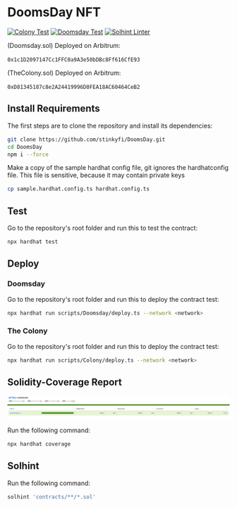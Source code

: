 # DoomsDay NFT
[![Colony Test](https://github.com/stinkyfi/DoomsDay/actions/workflows/colony.yml/badge.svg)](https://github.com/stinkyfi/DoomsDay/actions/workflows/colony.yml)
[![Doomsday Test](https://github.com/stinkyfi/DoomsDay/actions/workflows/Doomsday.yml/badge.svg)](https://github.com/stinkyfi/DoomsDay/actions/workflows/Doomsday.yml)
[![Solhint Linter](https://github.com/stinkyfi/DoomsDay/actions/workflows/solhint_lint.yml/badge.svg)](https://github.com/stinkyfi/DoomsDay/actions/workflows/solhint_lint.yml)

(Doomsday.sol) Deployed on Arbitrum:

```0x1c1D2097147Cc1FFC0a9A3e50bDBc8Ff616CfE93```


(TheColony.sol) Deployed on Arbitrum:

```0xD81345187c8e2A24419996D0FEA18AC60464CeB2```

## Install Requirements
The first steps are to clone the repository and install its dependencies:
```sh
git clone https://github.com/stinkyfi/DoomsDay.git
cd DoomsDay
npm i --force
```

Make a copy of the sample hardhat config file, git ignores the hardhatconfig file.
This file is sensitive, because it may contain private keys
```sh
cp sample.hardhat.config.ts hardhat.config.ts
```

## Test
Go to the repository's root folder and run this to
test the contract:

```sh
npx hardhat test
```

## Deploy
### Doomsday
Go to the repository's root folder and run this to
deploy the contract test:

```sh
npx hardhat run scripts/Doomsday/deploy.ts --network <network>
```
### The Colony
Go to the repository's root folder and run this to
deploy the contract test:

```sh
npx hardhat run scripts/Colony/deploy.ts --network <network>
```

## Solidity-Coverage Report
<p align="center">
  <img src="https://github.com/stinkyfi/DoomsDay/blob/main/images/coverage_report.PNG">
</p>

Run the following command:
```sh
npx hardhat coverage
```

## Solhint
Run the following command:
```sh
solhint 'contracts/**/*.sol'
```
